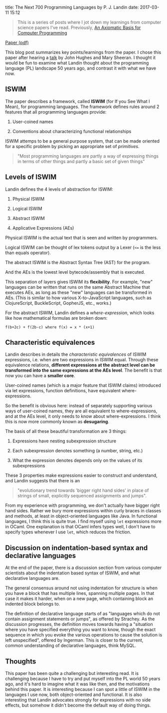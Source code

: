 title: The Next 700 Programming Languages by P. J. Landin
date: 2017-03-11 15:12

> This is a series of posts where I jot down my learnings from computer science papers I've read. Previously, [An Axiomatic Basis for Computer Programming](./paper-axiomatic-basis-for-computer-programming.html)

[Paper (pdf)](https://archive.alvb.in/msc/11_infomtpt/papers/the-next-700_Landin_dk.pdf)

This blog post summarizes key points/learnings from the paper.
I chose this paper after hearing a [talk](https://www.youtube.com/watch?v=1qBHf8DrWR8) by John Hughes and Mary Sheeran.
I thought it would be fun to examine what Landin thought about the programming language (PL) landscape 50 years ago, and contrast it with what we have now.

## ISWIM

The paper describes a framework, called **ISWIM** (for If you See What I Mean), for programming languages.
The framework defines rules around 2 features that all programming languages provide:

1. User-coined names

2. Conventions about characterizing functional relationships

ISWIM attemps to be a general purpose system, that can be made oriented for a specific problem by picking an appropriate set of *primitives*.

> "Most programming languages are partly a way of expressing things in terms of other things and partly a basic set of given things"

## Levels of ISWIM

Landin defines the 4 levels of abstraction for ISWIM:

1. Physical ISWIM

2. Logical ISWIM

3. Abstract ISWIM

4. Applicative Expressions (AEs)

Physical ISWIM is the actual text that is seen and written by programmers.

Logical ISWIM can be thought of lex tokens output by a Lexer (`<=` is the less than equals operator).

The abstract ISWIM is the Abstract Syntax Tree (AST) for the program.

And the AEs is the lowest level bytecode/assembly that is executed.

This separation of layers gives ISWIM its **flexibility**.
For example, "new" languages can be written that runs on the same Abstract Machine that executes AEs, as long as these "new" languages can be transformed in AEs.
(This is similar to how various X-to-JavaScript languages, such as ClojureScript, BuckleScript, GopherJS, etc., works.)

For the abstract ISWIM, Landin defines a *where-expression*, which looks like how mathematical formulas are broken down:

```
f(b+2c) + f(2b-c) where f(x) = x * (x+1)
```

## Characteristic equivalences

Landin describes in details the *characteristic equivalences* of ISWIM expressions, i.e. when are two expressions in ISWIM equal.
Through these equivalence relations, **different expressions at the abstract level can be transformed into the same expressions at the AEs level**.
The benefit is that now you can have a **smaller core**.

User-coined names (which is a major feature that ISWIM claims) introduced via let expressions, function definitions, have equivalent where-expressions.

So the benefit is obvious here: instead of separately supporting various ways of user-coined names, they are all equivalent to where-expressions, and at the AEs level, it only needs to know about where-expressions. I think this is now more commonly known as **desugaring**.

The basis of all these beautiful transformation are 3 things:

1. Expressions have nesting subexpression structure

2. Each subexpression denotes something (a number, string, etc.)

3. What the expression denotes depends only on the values of its subexpressions

These 3 properties make expressions easier to construct and understand, and Landin suggests that there is an

> "evolutionary trend towards 'bigger right hand sides' in place of strings of small, explicitly sequenced assignments and jumps".

From my experience with programming, we don't actually have bigger right hand sides.
Rather we bury more expressions within curly braces in classes and methods, at least in object-oriented languages like Java.
In functional languages, I think this is quite true. I find myself using `let` expressions more in OCaml.
One explanation is that OCaml infers types well, I don't have to specify types whenever I use `let`, which reduces the friction.


## Discussion on indentation-based syntax and declarative languages

At the end of the paper, there is a discussion section from various computer scientists about the indentation based syntax of ISWIM, and what declarative languages are.

The general consensus around not using indentation for structure is when you have a block that has multiple lines, spanning multiple pages.
In that case it makes it harder, when on a new page, which containing block an indented block belongs to.

The definition of declarative language starts of as "languages which do not contain assignment statements or jumps", as offered by Strachey.
As the discussion progresses, the definition moves towards having a "situation where you have specified everything you want to know, though the exact sequence in which you evoke the various operations to cause the solution is left unspecified", offered by Ingerman. This is closer to the current, common understanding of declarative languages, think MySQL.

## Thoughts

This paper has been quite a challenging but interesting read.
It is challenging because I have to try and put myself into the PL world 50 years ago, and it's hard to imagine what it was like then, and the motivations behind this paper.
It is interesting because I can spot a little of ISWIM in the languages I use now, both object-oriented and functional.
It is also interesting that Landin advocates strongly for expressions with no side effects, but somehow it didn't become the default way of doing things.
